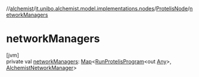 //[alchemist](../../../index.md)/[it.unibo.alchemist.model.implementations.nodes](../index.md)/[ProtelisNode](index.md)/[networkManagers](network-managers.md)

# networkManagers

[jvm]\
private val [networkManagers](network-managers.md): [Map](https://docs.oracle.com/javase/8/docs/api/java/util/Map.html)<[RunProtelisProgram](../../it.unibo.alchemist.model.implementations.actions/-run-protelis-program/index.md)<out [Any](https://kotlinlang.org/api/latest/jvm/stdlib/kotlin/-any/index.html)>, [AlchemistNetworkManager](../../it.unibo.alchemist.protelis/-alchemist-network-manager/index.md)>
